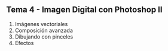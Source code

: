 ﻿## **Tema 4 - Imagen Digital con Photoshop II**

1. Imágenes vectoriales
2. Composición avanzada
3. Dibujando con pinceles
4. Efectos
